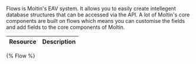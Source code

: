 <!--
@title Flow
@author Moltin Ltd
@description Flow endpoints
@order 15.4
-->

Flows is Moltin's EAV system. It allows you to easily create intellegent database structures that can be accessed via the API. A lot of Moltin's core components are built on flows which means you can customise the fields and add fields to the core components of Moltin.

Resource | Description
---------|------------
{% Flow %}